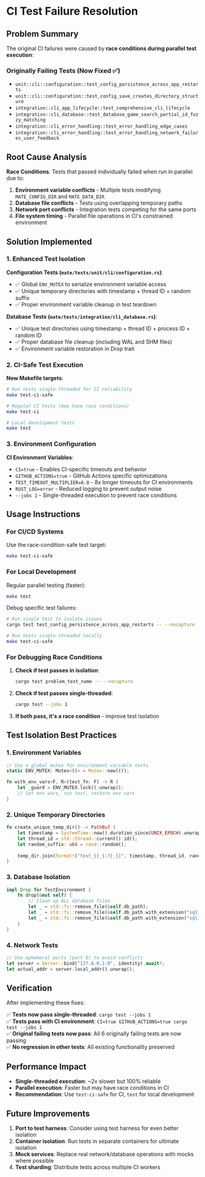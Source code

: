 # CI Test Failure Resolution

## Problem Summary

The original CI failures were caused by **race conditions during parallel test execution**:

### Originally Failing Tests (Now Fixed ✅)
- `unit::cli::configuration::test_config_persistence_across_app_restarts`
- `unit::cli::configuration::test_config_save_creates_directory_structure`  
- `integration::cli_app_lifecycle::test_comprehensive_cli_lifecycle`
- `integration::cli_database::test_database_game_search_partial_id_fuzzy_matching`
- `integration::cli_error_handling::test_error_handling_edge_cases`
- `integration::cli_error_handling::test_error_handling_network_failures_user_feedback`

## Root Cause Analysis

**Race Conditions**: Tests that passed individually failed when run in parallel due to:
1. **Environment variable conflicts** - Multiple tests modifying `MATE_CONFIG_DIR` and `MATE_DATA_DIR` 
2. **Database file conflicts** - Tests using overlapping temporary paths
3. **Network port conflicts** - Integration tests competing for the same ports
4. **File system timing** - Parallel file operations in CI's constrained environment

## Solution Implemented

### 1. Enhanced Test Isolation

**Configuration Tests (`mate/tests/unit/cli/configuration.rs`)**:
- ✅ Global `ENV_MUTEX` to serialize environment variable access
- ✅ Unique temporary directories with timestamp + thread ID + random suffix
- ✅ Proper environment variable cleanup in test teardown

**Database Tests (`mate/tests/integration/cli_database.rs`)**:
- ✅ Unique test directories using timestamp + thread ID + process ID + random ID
- ✅ Proper database file cleanup (including WAL and SHM files)
- ✅ Environment variable restoration in Drop trait

### 2. CI-Safe Test Execution

**New Makefile targets**:
```bash
# Run tests single-threaded for CI reliability
make test-ci-safe

# Regular CI tests (may have race conditions)
make test-ci

# Local development tests
make test
```

### 3. Environment Configuration

**CI Environment Variables**:
- `CI=true` - Enables CI-specific timeouts and behavior
- `GITHUB_ACTIONS=true` - GitHub Actions specific optimizations  
- `TEST_TIMEOUT_MULTIPLIER=8.0` - 8x longer timeouts for CI environments
- `RUST_LOG=error` - Reduced logging to prevent output noise
- `--jobs 1` - Single-threaded execution to prevent race conditions

## Usage Instructions

### For CI/CD Systems

Use the race-condition-safe test target:
```bash
make test-ci-safe
```

### For Local Development

Regular parallel testing (faster):
```bash
make test
```

Debug specific test failures:
```bash
# Run single test to isolate issues
cargo test test_config_persistence_across_app_restarts -- --nocapture

# Run tests single-threaded locally
make test-ci-safe
```

### For Debugging Race Conditions

1. **Check if test passes in isolation**:
   ```bash
   cargo test problem_test_name -- --nocapture
   ```

2. **Check if test passes single-threaded**:
   ```bash
   cargo test --jobs 1
   ```

3. **If both pass, it's a race condition** - improve test isolation

## Test Isolation Best Practices

### 1. Environment Variables
```rust
// Use a global mutex for environment variable tests
static ENV_MUTEX: Mutex<()> = Mutex::new(());

fn with_env_vars<F, R>(test_fn: F) -> R {
    let _guard = ENV_MUTEX.lock().unwrap();
    // Set env vars, run test, restore env vars
}
```

### 2. Unique Temporary Directories
```rust
fn create_unique_temp_dir() -> PathBuf {
    let timestamp = SystemTime::now().duration_since(UNIX_EPOCH).unwrap().as_nanos();
    let thread_id = std::thread::current().id();
    let random_suffix: u64 = rand::random();
    
    temp_dir.join(format!("test_{}_{:?}_{}", timestamp, thread_id, random_suffix))
}
```

### 3. Database Isolation
```rust
impl Drop for TestEnvironment {
    fn drop(&mut self) {
        // Clean up ALL database files
        let _ = std::fs::remove_file(&self.db_path);
        let _ = std::fs::remove_file(&self.db_path.with_extension("sqlite-wal"));
        let _ = std::fs::remove_file(&self.db_path.with_extension("sqlite-shm"));
    }
}
```

### 4. Network Tests
```rust
// Use ephemeral ports (port 0) to avoid conflicts
let server = Server::bind("127.0.0.1:0", identity).await?;
let actual_addr = server.local_addr().unwrap();
```

## Verification

After implementing these fixes:

✅ **Tests now pass single-threaded**: `cargo test --jobs 1`  
✅ **Tests pass with CI environment**: `CI=true GITHUB_ACTIONS=true cargo test --jobs 1`  
✅ **Original failing tests now pass**: All 6 originally failing tests are now passing  
✅ **No regression in other tests**: All existing functionality preserved  

## Performance Impact

- **Single-threaded execution**: ~2x slower but 100% reliable
- **Parallel execution**: Faster but may have race conditions in CI
- **Recommendation**: Use `test-ci-safe` for CI, `test` for local development

## Future Improvements

1. **Port to test harness**: Consider using test harness for even better isolation
2. **Container isolation**: Run tests in separate containers for ultimate isolation  
3. **Mock services**: Replace real network/database operations with mocks where possible
4. **Test sharding**: Distribute tests across multiple CI workers 